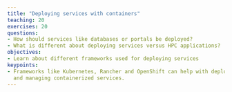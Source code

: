 ```yaml
---
title: "Deploying services with containers"
teaching: 20
exercises: 20
questions:
- How should services like databases or portals be deployed?
- What is different about deploying services versus HPC applications?
objectives:
- Learn about different frameworks used for deploying services
keypoints:
- Frameworks like Kubernetes, Rancher and OpenShift can help with deploying
  and managing containerized services.
---
```

